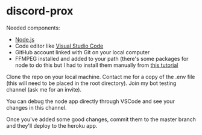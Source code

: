# discord-prox

Needed components: 
* [Node.js](https://nodejs.org/en/download/)
* Code editor like [Visual Studio Code](https://code.visualstudio.com/)
* GitHub account linked with Git on your local computer
* FFMPEG installed and added to your path (there's some packages for node to do this but I had to install them manually from [this tutorial](https://m.wikihow.com/Install-FFmpeg-on-Windows)

Clone the repo on your local machine.
Contact me for a copy of the .env file (this will need to be placed in the root directory).
Join my bot testing channel (ask me for an invite).

You can debug the node app directly through VSCode and see your changes in this channel.

Once you've added some good changes, commit them to the master branch and they'll deploy to the heroku app. 
